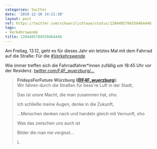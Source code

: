 ```yaml
---
categories: twitter
date: '2019-12-10 14:21:30'
layout: post
ref: https://twitter.com/schwarzlichtwue/status/1204405784559464448
tags:
- Verkehrswende
title: 1204405784559464448
---
```

Am Freitag, 13.12, geht es für dieses Jahr ein letztes Mal mit dem Fahrrad auf die Straße: Für die [#Verkehrswende](/t/verkehrswende) 



Wie immer treffen sich die Fahrradfahrer\*innen zufällig um 18:45 Uhr vor der Residenz. [twitter.com/F4F_wuerzburg/…](https://twitter.com/F4F_wuerzburg/status/1204404392482394113) 
> <b>FridaysForFuture Würzburg ([@F4F_wuerzburg](https://twitter.com/F4F_wuerzburg)):</b>  
>Wir fahren durch die Straßen für bess're Luft in der Stadt,  
>  
>Das ist unsre Macht, die man zusammen hat, oho.  
>  
>Ich schließe meine Augen, denke in die Zukunft,  
>  
>...Menschen denken nach und handeln gleich mit Vernunft, oho  
>  
>  
>  
>Was das zwischen uns auch ist  
>  
>Bilder die man nie vergisst...  
>  
>L    

